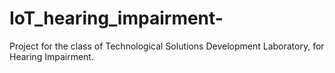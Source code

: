 # IoT_hearing_impairment-
Project for the class of Technological Solutions Development Laboratory, for Hearing Impairment.
